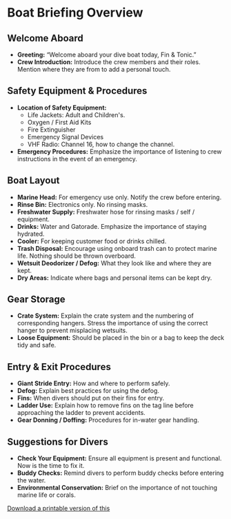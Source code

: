 # Boat Briefing Overview

## Welcome Aboard

- **Greeting:** “Welcome aboard your dive boat today, Fin & Tonic.”
- **Crew Introduction:** Introduce the crew members and their roles. Mention where they are from to add a personal touch.

## Safety Equipment & Procedures

- **Location of Safety Equipment:**
  - Life Jackets: Adult and Children's.
  - Oxygen / First Aid Kits
  - Fire Extinguisher
  - Emergency Signal Devices
  - VHF Radio: Channel 16, how to change the channel.
- **Emergency Procedures:** Emphasize the importance of listening to crew instructions in the event of an emergency.

## Boat Layout

- **Marine Head:** For emergency use only. Notify the crew before entering.
- **Rinse Bin:** Electronics only. No rinsing masks.
- **Freshwater Supply:** Freshwater hose for rinsing masks / self / equipment.
- **Drinks:** Water and Gatorade. Emphasize the importance of staying hydrated.
- **Cooler:** For keeping customer food or drinks chilled.
- **Trash Disposal:** Encourage using onboard trash can to protect marine life. Nothing should be thrown overboard.
- **Wetsuit Deodorizer / Defog:** What they look like and where they are kept.
- **Dry Areas:** Indicate where bags and personal items can be kept dry.

## Gear Storage

- **Crate System:** Explain the crate system and the numbering of corresponding hangers. Stress the importance of using the correct hanger to prevent misplacing wetsuits.
- **Loose Equipment:** Should be placed in the bin or a bag to keep the deck tidy and safe.

## Entry & Exit Procedures

- **Giant Stride Entry:** How and where to perform safely.
- **Defog:** Explain best practices for using the defog.
- **Fins:** When divers should put on their fins for entry.
- **Ladder Use:** Explain how to remove fins on the tag line before approaching the ladder to prevent accidents.
- **Gear Donning / Doffing:** Procedures for in-water gear handling.

## Suggestions for Divers

- **Check Your Equipment:** Ensure all equipment is present and functional. Now is the time to fix it.
- **Buddy Checks:** Remind divers to perform buddy checks before entering the water.
- **Environmental Conservation:** Brief on the importance of not touching marine life or corals.

[Download a printable version of this](../files/Boat%20Briefing.pdf)
